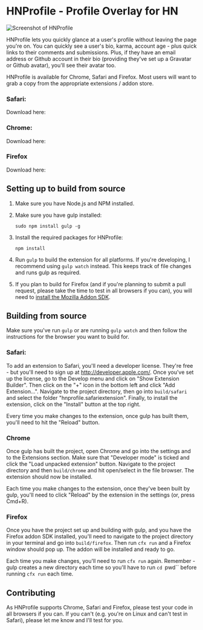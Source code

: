 # HNProfile - Profile Overlay for HN

![Screenshot of HNProfile](http://i.imgur.com/VROns8e.png)

HNProfile lets you quickly glance at a user's profile without leaving the page
you're on. You can quickly see a user's bio, karma, account age - plus quick
links to their comments and submissions. Plus, if they have an email address
or Github account in their bio (providing they've set up a Gravatar or Github
avatar), you'll see their avatar too.

HNProfile is available for Chrome, Safari and Firefox. Most users will want to
grab a copy from the appropriate extensions / addon store.

### Safari:

Download here:

### Chrome:

Download here:

### Firefox

Download here:

## Setting up to build from source

1. Make sure you have Node.js and NPM installed.

1. Make sure you have gulp installed:

    `sudo npm install gulp -g`

1. Install the required packages for HNProfile:

    `npm install`

1. Run `gulp` to build the extension for all platforms. If you're developing,
  I recommend using `gulp watch` instead. This keeps track of file changes
  and runs gulp as required.

1. If you plan to build for Firefox (and if you're planning to submit a pull
  request, please take the time to test in all browsers if you can), you will
  need to [install the Mozilla Addon SDK](https://developer.mozilla.org/en-US/Add-ons/SDK/Tutorials/Installation).

## Building from source
Make sure you've run `gulp` or are running `gulp watch` and then follow the
instructions for the browser you want to build for.

### Safari:
To add an extension to Safari, you'll need a developer license. They're free -
but you'll need to sign up at http://developer.apple.com/. Once you've set up
the license, go to the Develop menu and click on "Show Extension Builder". Then
click on the "+" icon in the bottom left and click "Add Extension...". Navigate
to the project directory, then go into `build/safari` and select the folder
"hnprofile.safariextension". Finally, to install the extension, click on the
"Install" button at the top right.

Every time you make changes to the extension, once gulp has built them, you'll
need to hit the "Reload" button.

### Chrome
Once gulp has built the project, open Chrome and go into the settings and to
the Extensions section. Make sure that "Developer mode" is ticked and click the
"Load unpacked extension" button. Navigate to the project directory and then
`build/chrome` and hit open/select in the file browser. The extension should
now be installed.

Each time you make changes to the extension, once they've been built by gulp,
you'll need to click "Reload" by the extension in the settings (or, press
Cmd+R).

### Firefox
Once you have the project set up and building with gulp, and you have the
Firefox addon SDK installed, you'll need to navigate to the project directory
in your terminal and go into `build/firefox`. Then run `cfx run` and a Firefox
window should pop up. The addon will be installed and ready to go.

Each time you make changes, you'll need to run `cfx run` again. Remember - gulp
creates a new directory each time so you'll have to run `cd `pwd`` before
running `cfx run` each time.

## Contributing

As HNProfile supports Chrome, Safari and Firefox, please test your code in all
browsers if you can. If you can't (e.g. you're on Linux and can't test in
Safari), please let me know and I'll test for you.

